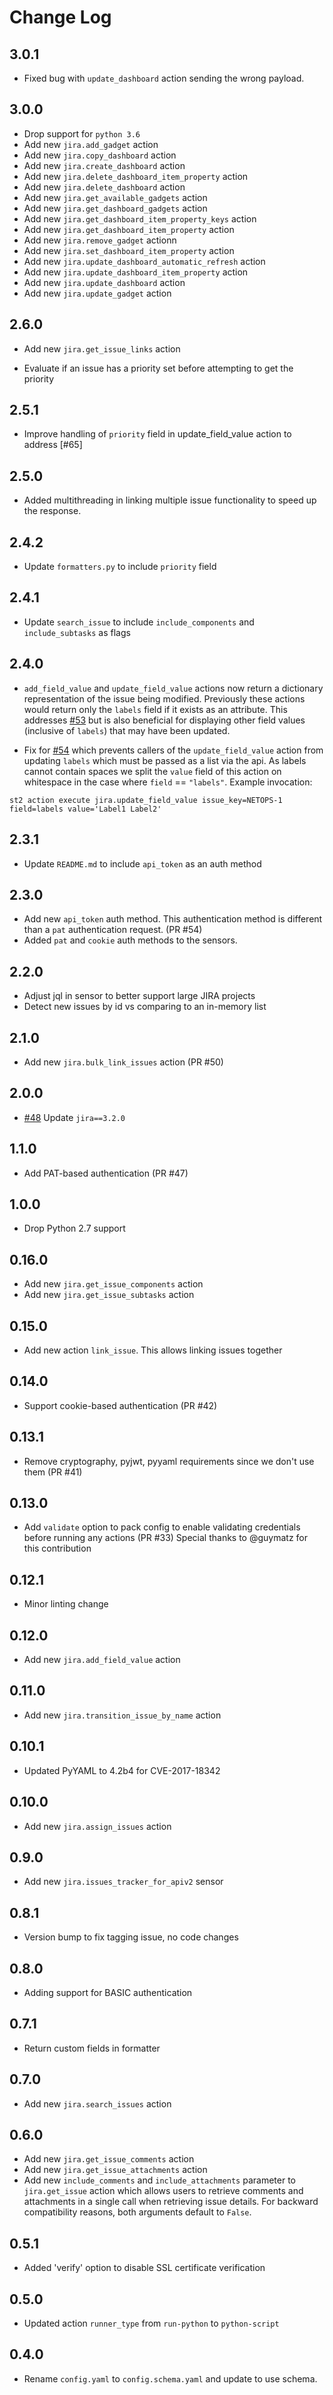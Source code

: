# Change Log

## 3.0.1

- Fixed bug with `update_dashboard` action sending the wrong payload.

## 3.0.0

- Drop support for `python 3.6`
- Add new ``jira.add_gadget`` action
- Add new ``jira.copy_dashboard`` action
- Add new ``jira.create_dashboard`` action
- Add new ``jira.delete_dashboard_item_property`` action
- Add new ``jira.delete_dashboard`` action
- Add new ``jira.get_available_gadgets`` action
- Add new ``jira.get_dashboard_gadgets`` action
- Add new ``jira.get_dashboard_item_property_keys`` action
- Add new ``jira.get_dashboard_item_property`` action
- Add new ``jira.remove_gadget`` actionn
- Add new ``jira.set_dashboard_item_property`` action
- Add new ``jira.update_dashboard_automatic_refresh`` action
- Add new ``jira.update_dashboard_item_property`` action
- Add new ``jira.update_dashboard`` action
- Add new ``jira.update_gadget`` action

## 2.6.0

- Add new ``jira.get_issue_links`` action

- Evaluate if an issue has a priority set before attempting to get the priority

## 2.5.1

- Improve handling of `priority` field in update_field_value action to address [#65]

## 2.5.0

- Added multithreading in linking multiple issue functionality to speed up the response.

## 2.4.2

- Update `formatters.py` to include `priority` field

## 2.4.1

- Update `search_issue` to include `include_components` and `include_subtasks` as flags

## 2.4.0

- `add_field_value` and `update_field_value` actions now return a dictionary representation of the issue being modified. Previously these actions would return
only the `labels` field if it exists as an attribute. This addresses [#53](https://github.com/StackStorm-Exchange/stackstorm-jira/issues/53) but is also beneficial for displaying other field values (inclusive of `labels`) that may have been updated.

- Fix for [#54](https://github.com/StackStorm-Exchange/stackstorm-jira/issues/54) which prevents callers of the `update_field_value` action from updating `labels` which must be passed as a list via the api. As labels cannot contain spaces we split
the `value` field of this action on whitespace in the case where `field` == `"labels"`. Example invocation:

```
st2 action execute jira.update_field_value issue_key=NETOPS-1 field=labels value='Label1 Label2'
```

## 2.3.1

- Update `README.md` to include `api_token` as an auth method

## 2.3.0

- Add new `api_token` auth method.  This authentication method is different than a `pat` authentication request. (PR #54)
- Added `pat` and `cookie` auth methods to the sensors.

## 2.2.0

- Adjust jql in sensor to better support large JIRA projects
- Detect new issues by id vs comparing to an in-memory list

## 2.1.0

- Add new ``jira.bulk_link_issues`` action (PR #50)

## 2.0.0

- [#48](https://github.com/StackStorm-Exchange/stackstorm-jira/issues/48) Update `jira==3.2.0`

## 1.1.0

- Add PAT-based authentication (PR #47)

## 1.0.0

* Drop Python 2.7 support

## 0.16.0

- Add new ``jira.get_issue_components`` action
- Add new ``jira.get_issue_subtasks`` action

## 0.15.0

- Add new action `link_issue`.  This allows linking issues together

## 0.14.0

- Support cookie-based authentication (PR #42)

## 0.13.1

- Remove cryptography, pyjwt, pyyaml requirements since we don't use them (PR #41)

## 0.13.0

- Add ``validate`` option to pack config to enable validating credentials
  before running any actions (PR #33)
  Special thanks to @guymatz for this contribution

## 0.12.1

- Minor linting change

## 0.12.0

- Add new ``jira.add_field_value`` action

## 0.11.0

- Add new ``jira.transition_issue_by_name`` action

## 0.10.1

- Updated PyYAML to 4.2b4 for CVE-2017-18342

## 0.10.0

- Add new ``jira.assign_issues`` action

## 0.9.0

- Add new ``jira.issues_tracker_for_apiv2`` sensor

## 0.8.1

- Version bump to fix tagging issue, no code changes

## 0.8.0

- Adding support for BASIC authentication

## 0.7.1

- Return custom fields in formatter

## 0.7.0

- Add new ``jira.search_issues`` action

## 0.6.0

- Add new ``jira.get_issue_comments`` action
- Add new ``jira.get_issue_attachments`` action
- Add new ``include_comments`` and ``include_attachments`` parameter to
  ``jira.get_issue`` action which allows users to retrieve comments and
  attachments in a single call when retrieving issue details. For backward
  compatibility reasons, both arguments default to ``False``.

## 0.5.1

- Added 'verify' option to disable SSL certificate verification

## 0.5.0

- Updated action `runner_type` from `run-python` to `python-script`

## 0.4.0

- Rename `config.yaml` to `config.schema.yaml` and update to use schema.
